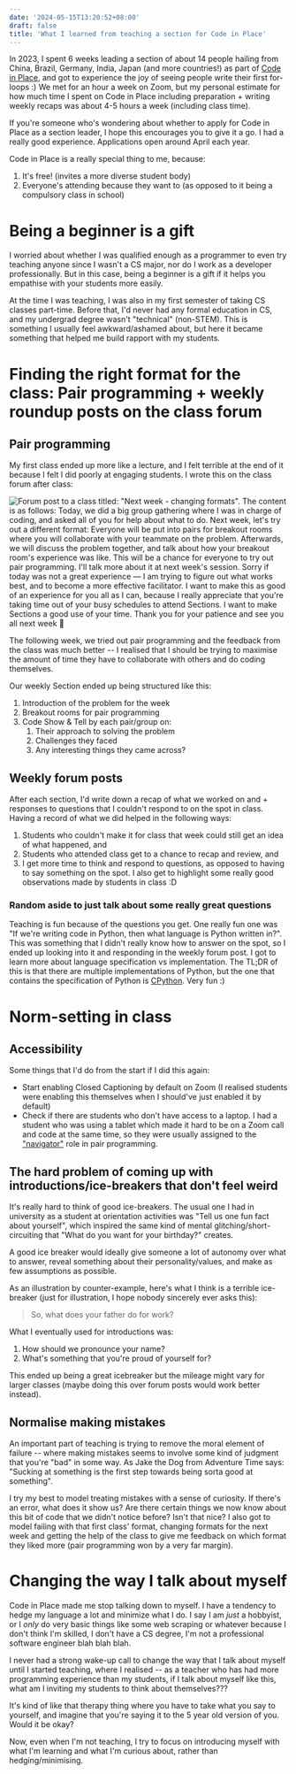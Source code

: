 ```yaml
---
date: '2024-05-15T13:20:52+08:00'
draft: false
title: 'What I learned from teaching a section for Code in Place'
---
```

In 2023, I spent 6 weeks leading a section of about 14 people hailing from China, Brazil, Germany, India, Japan (and more countries!) as part of [Code in Place](https://codeinplace.stanford.edu/), and got to experience the joy of seeing people write their first for-loops :) We met for an hour a week on Zoom, but my personal estimate for how much time I spent on Code in Place including preparation + writing weekly recaps was about 4-5 hours a week (including class time).

If you're someone who's wondering about whether to apply for Code in Place as a section leader, I hope this encourages you to give it a go. I had a really good experience. Applications open around April each year.

Code in Place is a really special thing to me, because: 
1. It's free! (invites a more diverse student body)
2. Everyone's attending because they want to (as opposed to it being a compulsory class in school)

# Being a beginner is a gift

I worried about whether I was qualified enough as a programmer to even try teaching anyone since I wasn't a CS major, nor do I work as a developer professionally. But in this case, being a beginner is a gift if it helps you empathise with your students more easily. 

At the time I was teaching, I was also in my first semester of taking CS classes part-time. Before that, I'd never had any formal education in CS, and my undergrad degree wasn't "technical" (non-STEM). This is something I usually feel awkward/ashamed about, but here it became something that helped me build rapport with my students. 

# Finding the right format for the class: Pair programming + weekly roundup posts on the class forum

## Pair programming 

My first class ended up more like a lecture, and I felt terrible at the end of it because I felt I did poorly at engaging students. I wrote this on the class forum after class: 

![Forum post to a class titled: "Next week - changing formats". The content is as follows: Today, we did a big group gathering where I was in charge of coding, and asked all of you for help about what to do. Next week, let's try out a different format: Everyone will be put into pairs for breakout rooms where you will collaborate with your teammate on the problem. Afterwards, we will discuss the problem together, and talk about how your breakout room's experience was like. This will be a chance for everyone to try out pair programming. I'll talk more about it at next week's session. Sorry if today was not a great experience — I am trying to figure out what works best, and to become a more effective facilitator. I want to make this as good of an experience for you all as I can, because I really appreciate that you're taking time out of your busy schedules to attend Sections. I want to make Sections a good use of your time. Thank you for your patience and see you all next week 💞](https://res.cloudinary.com/dezwnhp01/image/upload/f_auto,q_auto/v1/code_in_place/pair_programming_intro)

The following week, we tried out pair programming and the feedback from the class was much better -- I realised that I should be trying to maximise the amount of time they have to collaborate with others and do coding themselves. 

Our weekly Section ended up being structured like this: 
1. Introduction of the problem for the week 
2. Breakout rooms for pair programming
3. Code Show & Tell by each pair/group on:
   1. Their approach to solving the problem 
   2. Challenges they faced
   3. Any interesting things they came across?

## Weekly forum posts

After each section, I'd write down a recap of what we worked on and + responses to questions that I couldn't respond to on the spot in class. Having a record of what we did helped in the following ways: 
1. Students who couldn't make it for class that week could still get an idea of what happened, and 
2. Students who attended class get to a chance to recap and review, and 
3. I get more time to think and respond to questions, as opposed to having to say something on the spot. I also get to highlight some really good observations made by students in class :D 

### Random aside to just talk about some really great questions 

Teaching is fun because of the questions you get. One really fun one was "If we're writing code in Python, then what language is Python written in?". This was something that I didn't really know how to answer on the spot, so I ended up looking into it and responding in the weekly forum post. I got to learn more about language specification vs implementation. The TL;DR of this is that there are multiple implementations of Python, but the one that contains the specification of Python is [CPython](https://github.com/python/cpython). Very fun :) 

# Norm-setting in class

## Accessibility 

Some things that I'd do from the start if I did this again:
- Start enabling Closed Captioning by default on Zoom (I realised students were enabling this themselves when I should've just enabled it by default)
- Check if there are students who don't have access to a laptop. I had a student who was using a tablet which made it hard to be on a Zoom call and code at the same time, so they were usually assigned to the ["navigator"](https://dev.to/documatic/pair-programming-best-practices-and-tools-154j#:~:text=Pair%20Programming%20is%20a%20technique,programming%20and%20offers%20various%20advantages.) role in pair programming. 

## The hard problem of coming up with introductions/ice-breakers that don't feel weird

It's really hard to think of good ice-breakers. The usual one I had in university as a student at orientation activities was "Tell us one fun fact about yourself", which inspired the same kind of mental glitching/short-circuiting that "What do you want for your birthday?" creates. 

A good ice breaker would ideally give someone a lot of autonomy over what to answer, reveal something about their personality/values, and make as few assumptions as possible. 

As an illustration by counter-example, here's what I think is a terrible ice-breaker (just for illustration, I hope nobody sincerely ever asks this): 

> So, what does your father do for work?

What I eventually used for introductions was: 
1. How should we pronounce your name? 
2. What's something that you're proud of yourself for? 

This ended up being a great icebreaker but the mileage might vary for larger classes (maybe doing this over forum posts would work better instead). 

## Normalise making mistakes

An important part of teaching is trying to remove the moral element of failure -- where making mistakes seems to involve some kind of judgment that you're "bad" in some way. As Jake the Dog from Adventure Time says: "Sucking at something is the first step towards being sorta good at something". 

I try my best to model treating mistakes with a sense of curiosity. If there's an error, what does it show us? Are there certain things we now know about this bit of code that we didn't notice before? Isn't that nice? I also got to model failing with that first class' format, changing formats for the next week and getting the help of the class to give me feedback on which format they liked more (pair programming won by a very far margin).

# Changing the way I talk about myself

Code in Place made me stop talking down to myself. I have a tendency to hedge my language a lot and minimize what I do. I say I am *just* a hobbyist, or I *only* do very basic things like some web scraping or whatever because I don't think I'm skilled, I don't have a CS degree, I'm not a professional software engineer blah blah blah. 

I never had a strong wake-up call to change the way that I talk about myself until I started teaching, where I realised -- as a teacher who has had more programming experience than my students, if I talk about myself like this, what am I inviting my students to think about themselves???

It's kind of like that therapy thing where you have to take what you say to yourself, and imagine that you're saying it to the 5 year old version of you. Would it be okay? 

Now, even when I'm not teaching, I try to focus on introducing myself with what I'm learning and what I'm curious about, rather than hedging/minimising. 